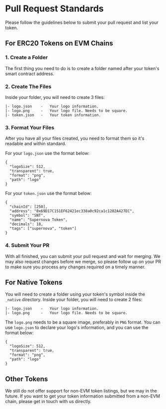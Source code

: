 # Pull Request Standards

Please follow the guidelines below to submit your pull request and list your token.

## For ERC20 Tokens on EVM Chains

### 1. Create a Folder

The first thing you need to do is to create a folder named after your token's
smart contract address.

### 2. Create The Files

Inside your folder, you will need to create 3 files:

```shell
|- logo.json    -   Your logo information.
|- logo.png     -   Your logo file. Needs to be square.
|- token.json   -   Your token information.
```

### 3. Format Your Files

After you have all your files created, you need to format them so it's readable
and within standard.

For your `logo.json` use the format below:

```shell
{
  "logoSize": 512,
  "transparent": true,
  "format": "png",
  "path": "logo"
}
```

For your `token.json` use the format below:

```shell
{
  "chainId": [250],
  "address": "0x69D17C151EF62421ec338a0c92ca1c1202A427EC",
  "symbol": "SNT",
  "name": "Supernova Token",
  "decimals": 18,
  "tags": ["supernova", "token"]
}
```

### 4. Submit Your PR

With all finished, you can submit your pull request and wait for merging. We may
also request changes before we merge, so please follow up on your PR to make sure
you process any changes required on a timely manner.

## For Native Tokens

You will need to create a folder using your token's symbol inside the `_native`
directory. Inside your folder, you will need to create 2 files:

```shell
|- logo.json    -   Your logo information.
|- logo.png     -   Your logo file. Needs to be square.
```

The `logo.png` needs to be a square image, preferably in `PNG` format. You can use
`logo.json` to declare your logo's information, and you can use the format below:

```shell
{
  "logoSize": 512,
  "transparent": true,
  "format": "png",
  "path": "logo"
}
```
## Other Tokens

We still do not offer support for non-EVM token listings, but we may in the future.
If you want to get your token information submitted from a non-EVM chain, please
get in touch with us directly.
